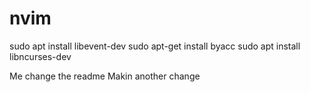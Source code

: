 # nvim

sudo apt install libevent-dev
sudo apt-get install byacc
sudo apt install libncurses-dev

Me change the readme
Makin another change
